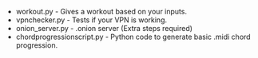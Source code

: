 - workout.py - Gives a workout based on your inputs.
- vpnchecker.py - Tests if your VPN is working.
- onion_server.py - .onion server (Extra steps required)
- chordprogressionscript.py - Python code to generate basic .midi chord progression.
